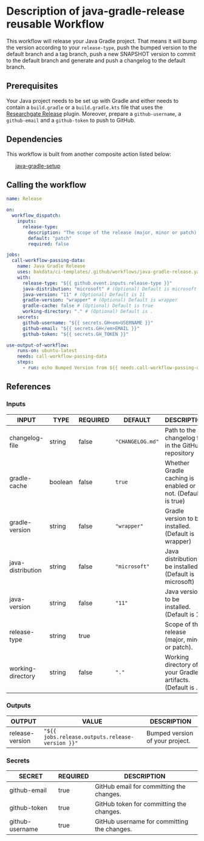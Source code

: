 <h1>Description of java-gradle-release reusable Workflow</h1>

This workflow will release your Java Gradle project. That means it will bump the version according to
your <code>release-type</code>, push the bumped version to the default branch and a tag branch, push a new SNAPSHOT version to commit to the default branch and generate and push a changelog to the default branch.

<h2>Prerequisites</h2>

Your Java project needs to be set up with Gradle and either needs to contain a <code>build.gradle</code> or a <code>build.gradle.kts</code>
file that uses the <a href="https://plugins.gradle.org/plugin/net.researchgate.release">Researchgate Release</a> plugin. Moreover, prepare a <code>github-username</code>, a <code>github-email</code> and a <code>github-token</code> to push to GitHub.

<h2>Dependencies</h2>

This workflow is built from another composite action listed below:

<ul>
<a href="https://github.com/bakdata/ci-templates/tree/main/actions/java-gradle-setup">java-gradle-setup</a>
</ul>

<h2>Calling the workflow</h2>

```yaml
name: Release

on:
  workflow_dispatch:
    inputs:
      release-type:
        description: "The scope of the release (major, minor or patch)."
        default: "patch"
        required: false

jobs:
  call-workflow-passing-data:
    name: Java Gradle Release
    uses: bakdata/ci-templates/.github/workflows/java-gradle-release.yaml@main
    with:
      release-type: "${{ github.event.inputs.release-type }}"
      java-distribution: "microsoft" # (Optional) Default is microsoft
      java-version: "11" # (Optional) Default is 11
      gradle-version: "wrapper" # (Optional) Default is wrapper
      gradle-cache: false # (Optional) Default is true
      working-directory: "." # (Optional) Default is .
    secrets:
      github-username: "${{ secrets.GH<em>USERNAME }}"
      github-email: "${{ secrets.GH</em>EMAIL }}"
      github-token: "${{ secrets.GH_TOKEN }}"

use-output-of-workflow:
    runs-on: ubuntu-latest
    needs: call-workflow-passing-data
    steps:
      - run: echo Bumped Version from ${{ needs.call-workflow-passing-data.outputs.old-version }} to ${{ needs.call-workflow-passing-data.outputs.release-version }}
```

<h2>References</h2>

<h3>Inputs</h3>

<!-- AUTO-DOC-INPUT:START - Do not remove or modify this section -->

|       INPUT       |  TYPE   | REQUIRED |     DEFAULT      |                         DESCRIPTION                         |
|-------------------|---------|----------|------------------|-------------------------------------------------------------|
|  changelog-file   | string  |  false   | <code>"CHANGELOG.md"</code> |     Path to the changelog file in the GitHub repository     |
|   gradle-cache    | boolean |  false   |      <code>true</code>      | Whether Gradle caching is enabled or not. (Default is true) |
|  gradle-version   | string  |  false   |   <code>"wrapper"</code>    |    Gradle version to be installed. (Default is wrapper)     |
| java-distribution | string  |  false   |  <code>"microsoft"</code>   |  Java distribution to be installed. (Default is microsoft)  |
|   java-version    | string  |  false   |      <code>"11"</code>      |        Java version to be installed. (Default is 11)        |
|   release-type    | string  |   true   |                  |        Scope of the release (major, minor or patch).        |
| working-directory | string  |  false   |      <code>"."</code>       | Working directory of your Gradle artifacts. (Default is .)  |

<!-- AUTO-DOC-INPUT:END -->

<h3>Outputs</h3>

<!-- AUTO-DOC-OUTPUT:START - Do not remove or modify this section -->

|     OUTPUT      |                      VALUE                      |           DESCRIPTION           |
|-----------------|-------------------------------------------------|---------------------------------|
| release-version | <code>"${{ jobs.release.outputs.release-version }}"</code> | Bumped version of your project. |

<!-- AUTO-DOC-OUTPUT:END -->

<h3>Secrets</h3>

<!-- AUTO-DOC-SECRETS:START - Do not remove or modify this section -->

|     SECRET      | REQUIRED |                 DESCRIPTION                 |
|-----------------|----------|---------------------------------------------|
|  github-email   |   true   |  GitHub email for committing the changes.   |
|  github-token   |   true   |  GitHub token for committing the changes.   |
| github-username |   true   | GitHub username for committing the changes. |

<!-- AUTO-DOC-SECRETS:END -->
